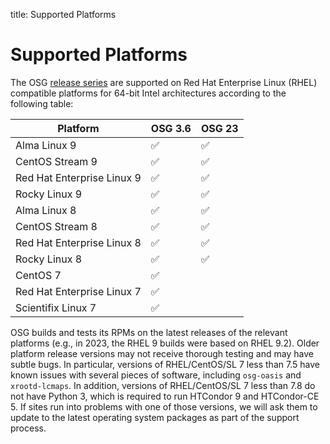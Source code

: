 title: Supported Platforms

Supported Platforms
===================

The OSG [release series](../release/release_series.md) are supported on Red Hat Enterprise Linux (RHEL) compatible
platforms for 64-bit Intel architectures according to the following table:

| Platform                   | OSG 3.6 | OSG 23  |
|----------------------------|---------|---------|
| Alma Linux 9               | &#9989; | &#9989; |
| CentOS Stream 9            | &#9989; | &#9989; |
| Red Hat Enterprise Linux 9 | &#9989; | &#9989; |
| Rocky Linux 9              | &#9989; | &#9989; |
| Alma Linux 8               | &#9989; | &#9989; |
| CentOS Stream 8            | &#9989; | &#9989; |
| Red Hat Enterprise Linux 8 | &#9989; | &#9989; |
| Rocky Linux 8              | &#9989; | &#9989; |
| CentOS 7                   | &#9989; |         |
| Red Hat Enterprise Linux 7 | &#9989; |         |
| Scientifix Linux 7         | &#9989; |         |

OSG builds and tests its RPMs on the latest releases of the relevant platforms (e.g., in 2023, the RHEL 9 builds were
based on RHEL 9.2).
Older platform release versions may not receive thorough testing and may have subtle bugs.
In particular, versions of RHEL/CentOS/SL 7 less than 7.5 have known issues with several pieces of software, including
`osg-oasis` and `xrootd-lcmaps`.
In addition, versions of RHEL/CentOS/SL 7 less than 7.8 do not have Python 3, which is required to run HTCondor 9 and
HTCondor-CE 5.
If sites run into problems with one of those versions, we will ask them to update to the latest operating system
packages as part of the support process.
